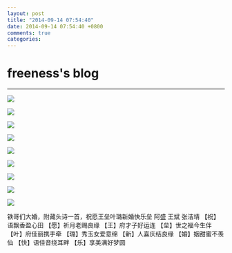 ```yaml
---
layout: post
title: "2014-09-14 07:54:40"
date: 2014-09-14 07:54:40 +0800
comments: true
categories: 
---
```


# freeness's blog

----------

![](http://okqmqrbgo.bkt.clouddn.com/201409140754401.jpg)

![](http://okqmqrbgo.bkt.clouddn.com/201409140754402.jpg)

![](http://okqmqrbgo.bkt.clouddn.com/201409140754403.jpg)

![](http://okqmqrbgo.bkt.clouddn.com/201409140754404.jpg)

![](http://okqmqrbgo.bkt.clouddn.com/201409140754405.jpg)

![](http://okqmqrbgo.bkt.clouddn.com/201409140754406.jpg)

![](http://okqmqrbgo.bkt.clouddn.com/201409140754407.jpg)

![](http://okqmqrbgo.bkt.clouddn.com/201409140754408.jpg)

![](http://okqmqrbgo.bkt.clouddn.com/201409140754409.jpg)

>
铁哥们大婚，附藏头诗一首，祝愿王垒叶璐新婚快乐垒 阿盛 王斌 张洁靖
【祝】语飘香盈心田
【愿】祈月老赐良缘
【王】府才子好运连
【垒】世之福今生伴
【叶】府佳丽携手牵
【璐】秀玉女爱意绵
【新】人喜庆结良缘
【婚】姻甜蜜不羡仙
【快】语佳音绕耳畔
【乐】享美满好梦圆